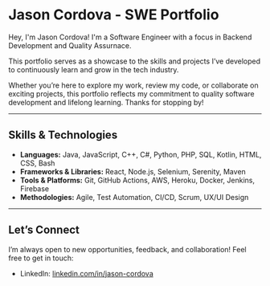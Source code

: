 # Jason Cordova - SWE Portfolio


Hey, I'm Jason Cordova! I'm a Software Engineer with a focus in Backend Development and Quality Assurnace. 

This portfolio serves as a showcase to the skills and projects I’ve developed to continuously learn and grow in the tech industry.

Whether you’re here to explore my work, review my code, or collaborate on exciting projects, this portfolio reflects my commitment to quality software development and lifelong learning. Thanks for stopping by!

---

## Skills & Technologies

- **Languages:** Java, JavaScript, C++, C#, Python, PHP, SQL, Kotlin, HTML, CSS, Bash  
- **Frameworks & Libraries:** React, Node.js, Selenium, Serenity, Maven  
- **Tools & Platforms:** Git, GitHub Actions, AWS, Heroku, Docker, Jenkins, Firebase  
- **Methodologies:** Agile, Test Automation, CI/CD, Scrum, UX/UI Design  

---

## Let’s Connect

I’m always open to new opportunities, feedback, and collaboration! Feel free to get in touch:

- LinkedIn: [linkedin.com/in/jason-cordova](https://linkedin.com/in/jason-cordova)  

